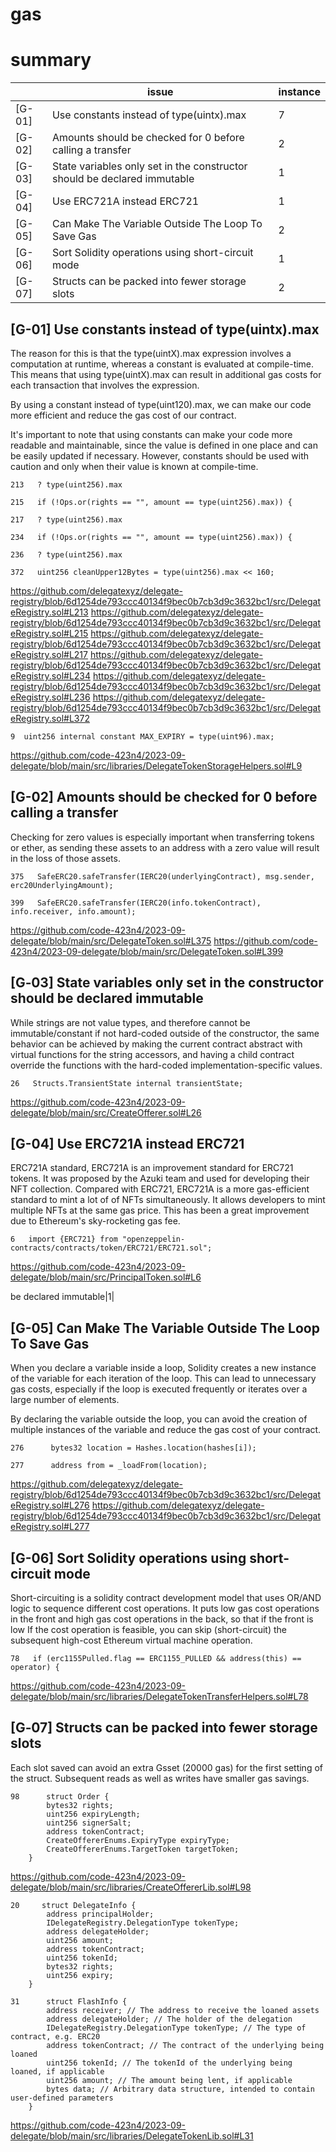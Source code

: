 # gas 

# summary

|       | issue | instance |
|-------|-------|----------|
|[G-01]|Use constants instead of type(uintx).max|7|
|[G-02]|Amounts should be checked for 0 before calling a transfer|2|
|[G-03]|State variables only set in the constructor should be declared immutable|1|
|[G-04]|Use ERC721A instead ERC721|1|
|[G-05]|Can Make The Variable Outside The Loop To Save Gas|2|
|[G-06]| Sort Solidity operations using short-circuit mode|1|
|[G-07]|Structs can be packed into fewer storage slots|2|

## [G-01] Use constants instead of type(uintx).max

The reason for this is that the type(uintX).max expression involves a computation at runtime, whereas a constant is evaluated at compile-time. This means that using type(uintX).max can result in additional gas costs for each transaction that involves the expression.


By using a constant instead of type(uint120).max, we can make our code more efficient and reduce the gas cost of our contract.

It's important to note that using constants can make your code more readable and maintainable, since the value is defined in one place and can be easily updated if necessary. However, constants should be used with caution and only when their value is known at compile-time.

```solidity
213   ? type(uint256).max

215   if (!Ops.or(rights == "", amount == type(uint256).max)) {

217   ? type(uint256).max

234   if (!Ops.or(rights == "", amount == type(uint256).max)) {

236   ? type(uint256).max

372   uint256 cleanUpper12Bytes = type(uint256).max << 160;
```
https://github.com/delegatexyz/delegate-registry/blob/6d1254de793ccc40134f9bec0b7cb3d9c3632bc1/src/DelegateRegistry.sol#L213
https://github.com/delegatexyz/delegate-registry/blob/6d1254de793ccc40134f9bec0b7cb3d9c3632bc1/src/DelegateRegistry.sol#L215
https://github.com/delegatexyz/delegate-registry/blob/6d1254de793ccc40134f9bec0b7cb3d9c3632bc1/src/DelegateRegistry.sol#L217
https://github.com/delegatexyz/delegate-registry/blob/6d1254de793ccc40134f9bec0b7cb3d9c3632bc1/src/DelegateRegistry.sol#L234
https://github.com/delegatexyz/delegate-registry/blob/6d1254de793ccc40134f9bec0b7cb3d9c3632bc1/src/DelegateRegistry.sol#L236
https://github.com/delegatexyz/delegate-registry/blob/6d1254de793ccc40134f9bec0b7cb3d9c3632bc1/src/DelegateRegistry.sol#L372

```solidity
9  uint256 internal constant MAX_EXPIRY = type(uint96).max;
```
https://github.com/code-423n4/2023-09-delegate/blob/main/src/libraries/DelegateTokenStorageHelpers.sol#L9



## [G-02] Amounts should be checked for 0 before calling a transfer


Checking for zero values is especially important when transferring tokens or ether, as sending these assets to an address with a zero value will result in the loss of those assets.


```solidity
375   SafeERC20.safeTransfer(IERC20(underlyingContract), msg.sender, erc20UnderlyingAmount);

399   SafeERC20.safeTransfer(IERC20(info.tokenContract), info.receiver, info.amount);
```
https://github.com/code-423n4/2023-09-delegate/blob/main/src/DelegateToken.sol#L375
https://github.com/code-423n4/2023-09-delegate/blob/main/src/DelegateToken.sol#L399






## [G‑03]  State variables only set in the constructor should be declared immutable


While strings are not value types, and therefore cannot be immutable/constant if not hard-coded outside of the constructor, the same behavior can be achieved by making the current contract abstract with virtual functions for the string accessors, and having a child contract override the functions with the hard-coded implementation-specific values.

```solidity
26   Structs.TransientState internal transientState;
```
https://github.com/code-423n4/2023-09-delegate/blob/main/src/CreateOfferer.sol#L26



## [G-04] Use ERC721A instead ERC721

ERC721A standard, ERC721A is an improvement standard for ERC721 tokens. It was proposed by the Azuki team and used for developing their NFT collection. Compared with ERC721, ERC721A is a more gas-efficient standard to mint a lot of of NFTs simultaneously. It allows developers to mint multiple NFTs at the same gas price. This has been a great improvement due to Ethereum's sky-rocketing gas fee.


```solidity
6   import {ERC721} from "openzeppelin-contracts/contracts/token/ERC721/ERC721.sol";
```
https://github.com/code-423n4/2023-09-delegate/blob/main/src/PrincipalToken.sol#L6




be declared immutable|1|

## [G-05] Can Make The Variable Outside The Loop To Save Gas 
When you declare a variable inside a loop, Solidity creates a new instance of the variable for each iteration of the loop. This can lead to unnecessary gas costs, especially if the loop is executed frequently or iterates over a large number of elements.

By declaring the variable outside the loop, you can avoid the creation of multiple instances of the variable and reduce the gas cost of your contract. 

```solidity
276      bytes32 location = Hashes.location(hashes[i]);

277      address from = _loadFrom(location);
```
https://github.com/delegatexyz/delegate-registry/blob/6d1254de793ccc40134f9bec0b7cb3d9c3632bc1/src/DelegateRegistry.sol#L276
https://github.com/delegatexyz/delegate-registry/blob/6d1254de793ccc40134f9bec0b7cb3d9c3632bc1/src/DelegateRegistry.sol#L277





## [G-06] Sort Solidity operations using short-circuit mode

Short-circuiting is a solidity contract development model that uses OR/AND logic to sequence different cost operations. It puts low gas cost operations in the front and high gas cost operations in the back, so that if the front is low If the cost operation is feasible, you can skip (short-circuit) the subsequent high-cost Ethereum virtual machine operation.



```solidity
78   if (erc1155Pulled.flag == ERC1155_PULLED && address(this) == operator) {
```
https://github.com/code-423n4/2023-09-delegate/blob/main/src/libraries/DelegateTokenTransferHelpers.sol#L78


## [G‑07] Structs can be packed into fewer storage slots

Each slot saved can avoid an extra Gsset (20000 gas) for the first setting of the struct. Subsequent reads as well as writes have smaller gas savings.

```solidity
98      struct Order {
        bytes32 rights;
        uint256 expiryLength;
        uint256 signerSalt;
        address tokenContract;
        CreateOffererEnums.ExpiryType expiryType;
        CreateOffererEnums.TargetToken targetToken;
    }
```
https://github.com/code-423n4/2023-09-delegate/blob/main/src/libraries/CreateOffererLib.sol#L98

```solidity
20     struct DelegateInfo {
        address principalHolder;
        IDelegateRegistry.DelegationType tokenType;
        address delegateHolder;
        uint256 amount;
        address tokenContract;
        uint256 tokenId;
        bytes32 rights;
        uint256 expiry;
    }

31      struct FlashInfo {
        address receiver; // The address to receive the loaned assets
        address delegateHolder; // The holder of the delegation
        IDelegateRegistry.DelegationType tokenType; // The type of contract, e.g. ERC20
        address tokenContract; // The contract of the underlying being loaned
        uint256 tokenId; // The tokenId of the underlying being loaned, if applicable
        uint256 amount; // The amount being lent, if applicable
        bytes data; // Arbitrary data structure, intended to contain user-defined parameters
    }    
```
https://github.com/code-423n4/2023-09-delegate/blob/main/src/libraries/DelegateTokenLib.sol#L31


